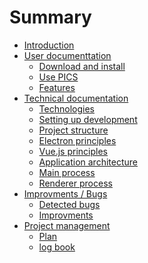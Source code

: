 # Summary

* [Introduction](README.md)
* [User documenttation](userdoc/userdoc.md)
  * [Download and install](userdoc/installation.md)
  * [Use PICS](userdoc/useit.md)
  * [Features](userdoc/features.md)
* [Technical documentation](techdoc/techdoc.md)
  * [Technologies](techdoc/technologies.md)
  * [Setting up development](techdoc/setting-up-development.md)
  * [Project structure](techdoc/project-structure.md)
  * [Electron principles](techdoc/electron.md)
  * [Vue.js principles](techdoc/vuejs.md)
  * [Application architecture](techdoc/apparch.md)
  * [Main process](techdoc/main.md)
  * [Renderer process](techdoc/renderer.md)
* [Improvments / Bugs]()
    * [Detected bugs]()
    * [Improvments]()
*  [Project management]()
    * [Plan]()
    * [log book]()
